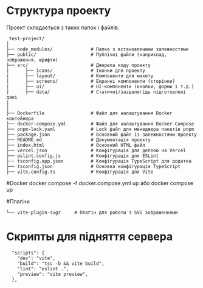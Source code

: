 # Структура проекту

Проект складається з таких папок і файлів:

```
 test-project/
│
├── node_modules/              # Папка з встановленими залежностями
├── public/                    # Публічні файли (наприклад, зображення, шрифти)
├── src/                       # Джерела коду проекту
|      ├── icons/              # Іконки для проекту
|      ├── layout/             # Компоненти для макету 
|      ├── screens/            # Екранні компоненти (сторінки)
|      ├── ui/                 # UI-компоненти (кнопки, форми і т.д.)
|      ├── data/               # Статичні/заздалегідь підготовлені дані
| 
│
├── Dockerfile                 # Файл для налаштування Docker контейнера
├── docker-compose.yml         # Файл для налаштування Docker Compose
├── pnpm-lock.yaml             # Lock файл для менеджера пакетів pnpm
├── package.json               # Основний файл із залежностями проекту
├── README.md                  # Документація проекту
├── index.html                 # Основний HTML файл
├── vercel.json                # Конфігурація для деплою на Vercel
├── eslint.config.js           # Конфігурація для ESLint
├── tsconfig.app.json          # Конфігурація TypeScript для додатка
├── tsconfig.json              # Основна конфігурація TypeScript
├── vite.config.ts             # Конфігурація для Vite
```
#Docker 
docker compose -f docker.compose.yml up або docker compose up

#Плагіни

    └── vite-plugin-svgr     # Плаґін для роботи з SVG зображеннями

# Скрипты для підняття сервера 
```
  "scripts": {
    "dev": "vite",
    "build": "tsc -b && vite build",
    "lint": "eslint .",
    "preview": "vite preview",
  },
```